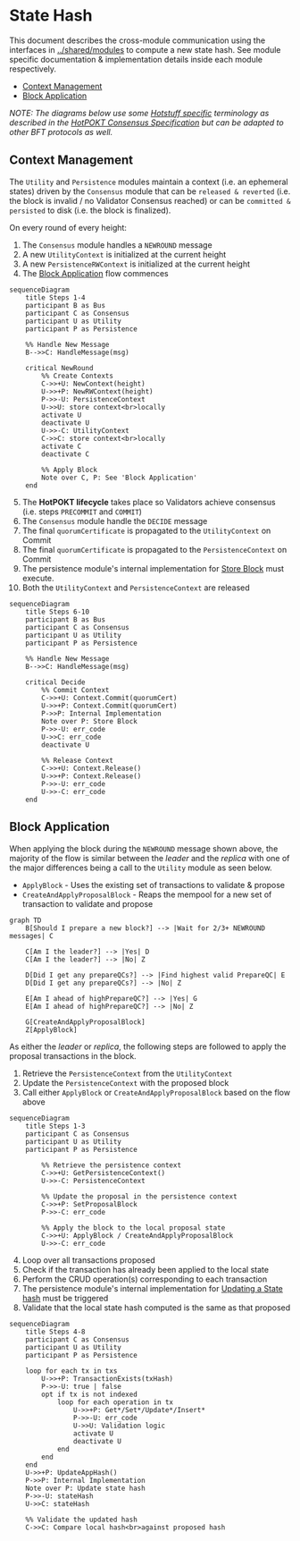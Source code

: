 # State Hash <!-- omit in toc -->

This document describes the cross-module communication using the interfaces in [../shared/modules](../shared/modules) to compute a new state hash. See module specific documentation & implementation details inside each module respectively.

- [Context Management](#context-management)
- [Block Application](#block-application)

_NOTE: The diagrams below use some [Hotstuff specific](https://arxiv.org/abs/1803.05069) terminology as described in the [HotPOKT Consensus Specification](https://github.com/pokt-network/pocket-network-protocol/tree/main/consensus) but can be adapted to other BFT protocols as well._

<!-- See if there's an answer in this question to add links to notes: https://stackoverflow.com/questions/74103729/adding-hyperlinks-to-notes-in-mermaid-sequence-diagrams -->

## Context Management

The `Utility` and `Persistence` modules maintain a context (i.e. an ephemeral states) driven by the `Consensus` module that can be `released & reverted` (i.e. the block is invalid / no Validator Consensus reached) or can be `committed & persisted` to disk (i.e. the block is finalized).

On every round of every height:

1. The `Consensus` module handles a `NEWROUND` message
2. A new `UtilityContext` is initialized at the current height
3. A new `PersistenceRWContext` is initialized at the current height
4. The [Block Application](#block-application) flow commences

```mermaid
sequenceDiagram
    title Steps 1-4
    participant B as Bus
    participant C as Consensus
    participant U as Utility
    participant P as Persistence

    %% Handle New Message
    B-->>C: HandleMessage(msg)

    critical NewRound
        %% Create Contexts
        C->>+U: NewContext(height)
        U->>+P: NewRWContext(height)
        P->>-U: PersistenceContext
        U->>U: store context<br>locally
        activate U
        deactivate U
        U->>-C: UtilityContext
        C->>C: store context<br>locally
        activate C
        deactivate C

        %% Apply Block
        Note over C, P: See 'Block Application'
    end
```

5. The **HotPOKT lifecycle** takes place so Validators achieve consensus (i.e. steps `PRECOMMIT` and `COMMIT`)
6. The `Consensus` module handle the `DECIDE` message
7. The final `quorumCertificate` is propagated to the `UtilityContext` on Commit
8. The final `quorumCertificate` is propagated to the `PersistenceContext` on Commit
9. The persistence module's internal implementation for [Store Block](../../persistence/docs/PROTOCOL_STATE_HASH.md) must execute.
10. Both the `UtilityContext` and `PersistenceContext` are released

```mermaid
sequenceDiagram
    title Steps 6-10
    participant B as Bus
    participant C as Consensus
    participant U as Utility
    participant P as Persistence

    %% Handle New Message
    B-->>C: HandleMessage(msg)

    critical Decide
        %% Commit Context
        C->>+U: Context.Commit(quorumCert)
        U->>+P: Context.Commit(quorumCert)
        P->>P: Internal Implementation
        Note over P: Store Block
        P->>-U: err_code
        U->>C: err_code
        deactivate U

        %% Release Context
        C->>+U: Context.Release()
        U->>+P: Context.Release()
        P->>-U: err_code
        U->>-C: err_code
    end

```

## Block Application

When applying the block during the `NEWROUND` message shown above, the majority of the flow is similar between the _leader_ and the _replica_ with one of the major differences being a call to the `Utility` module as seen below.

- `ApplyBlock` - Uses the existing set of transactions to validate & propose
- `CreateAndApplyProposalBlock` - Reaps the mempool for a new set of transaction to validate and propose

```mermaid
graph TD
    B[Should I prepare a new block?] --> |Wait for 2/3+ NEWROUND messages| C

    C[Am I the leader?] --> |Yes| D
    C[Am I the leader?] --> |No| Z

    D[Did I get any prepareQCs?] --> |Find highest valid PrepareQC| E
    D[Did I get any prepareQCs?] --> |No| Z

    E[Am I ahead of highPrepareQC?] --> |Yes| G
    E[Am I ahead of highPrepareQC?] --> |No| Z

    G[CreateAndApplyProposalBlock]
    Z[ApplyBlock]
```

As either the _leader_ or _replica_, the following steps are followed to apply the proposal transactions in the block.

1.  Retrieve the `PersistenceContext` from the `UtilityContext`
2.  Update the `PersistenceContext` with the proposed block
3.  Call either `ApplyBlock` or `CreateAndApplyProposalBlock` based on the flow above

```mermaid
sequenceDiagram
    title Steps 1-3
    participant C as Consensus
    participant U as Utility
    participant P as Persistence

        %% Retrieve the persistence context
        C->>+U: GetPersistenceContext()
        U->>-C: PersistenceContext

        %% Update the proposal in the persistence context
        C->>+P: SetProposalBlock
        P->>-C: err_code

        %% Apply the block to the local proposal state
        C->>+U: ApplyBlock / CreateAndApplyProposalBlock
        U->>-C: err_code
```

4. Loop over all transactions proposed
5. Check if the transaction has already been applied to the local state
6. Perform the CRUD operation(s) corresponding to each transaction
7. The persistence module's internal implementation for [Updating a State hash](../../persistence/docs/PROTOCOL_STATE_HASH.md) must be triggered
8. Validate that the local state hash computed is the same as that proposed

```mermaid
sequenceDiagram
    title Steps 4-8
    participant C as Consensus
    participant U as Utility
    participant P as Persistence

    loop for each tx in txs
        U->>+P: TransactionExists(txHash)
        P->>-U: true | false
        opt if tx is not indexed
            loop for each operation in tx
                U->>+P: Get*/Set*/Update*/Insert*
                P->>-U: err_code
                U->>U: Validation logic
                activate U
                deactivate U
            end
        end
    end
    U->>+P: UpdateAppHash()
    P->>P: Internal Implementation
    Note over P: Update state hash
    P->>-U: stateHash
    U->>C: stateHash

    %% Validate the updated hash
    C->>C: Compare local hash<br>against proposed hash
```
